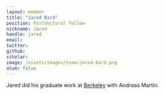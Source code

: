 ```yaml
---
layout: member
title: "Jared Bard"
position: Postdoctoral fellow
nickname: Jared
handle: jared
email: 
twitter: 
github: 
scholar: 
image: /assets/images/team/jared-bard.png
alum: false
---
```

Jared did his graduate work at [Berkeley][1] with Andreas Martin.

[1]:http://www.berkeley.edu